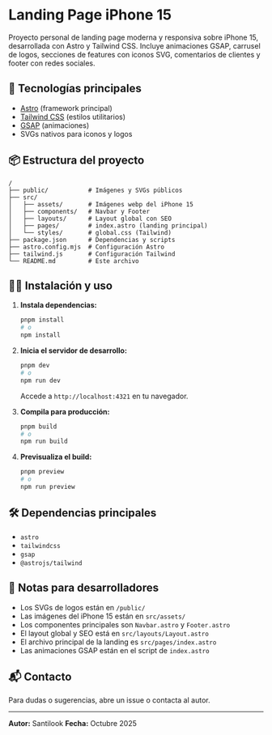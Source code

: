 # Landing Page iPhone 15

Proyecto personal de landing page moderna y responsiva sobre iPhone 15, desarrollada con Astro y Tailwind CSS. Incluye animaciones GSAP, carrusel de logos, secciones de features con iconos SVG, comentarios de clientes y footer con redes sociales.

## 🚀 Tecnologías principales
- [Astro](https://astro.build/) (framework principal)
- [Tailwind CSS](https://tailwindcss.com/) (estilos utilitarios)
- [GSAP](https://gsap.com/) (animaciones)
- SVGs nativos para iconos y logos

## 📦 Estructura del proyecto

```
/
├── public/           # Imágenes y SVGs públicos
├── src/
│   ├── assets/       # Imágenes webp del iPhone 15
│   ├── components/   # Navbar y Footer
│   ├── layouts/      # Layout global con SEO
│   ├── pages/        # index.astro (landing principal)
│   └── styles/       # global.css (Tailwind)
├── package.json      # Dependencias y scripts
├── astro.config.mjs  # Configuración Astro
├── tailwind.js       # Configuración Tailwind
└── README.md         # Este archivo
```

## 🧑‍💻 Instalación y uso

1. **Instala dependencias:**
   ```sh
   pnpm install
   # o
   npm install
   ```

2. **Inicia el servidor de desarrollo:**
   ```sh
   pnpm dev
   # o
   npm run dev
   ```
   Accede a `http://localhost:4321` en tu navegador.

3. **Compila para producción:**
   ```sh
   pnpm build
   # o
   npm run build
   ```

4. **Previsualiza el build:**
   ```sh
   pnpm preview
   # o
   npm run preview
   ```

## 🛠️ Dependencias principales
- `astro`
- `tailwindcss`
- `gsap`
- `@astrojs/tailwind`

## 📄 Notas para desarrolladores
- Los SVGs de logos están en `/public/`
- Las imágenes del iPhone 15 están en `src/assets/`
- Los componentes principales son `Navbar.astro` y `Footer.astro`
- El layout global y SEO está en `src/layouts/Layout.astro`
- El archivo principal de la landing es `src/pages/index.astro`
- Las animaciones GSAP están en el script de `index.astro`

## 📬 Contacto
Para dudas o sugerencias, abre un issue o contacta al autor.

---

**Autor:** Santilook
**Fecha:** Octubre 2025
